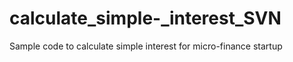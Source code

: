 # calculate_simple-_interest_SVN
Sample code to calculate simple interest for micro-finance startup
